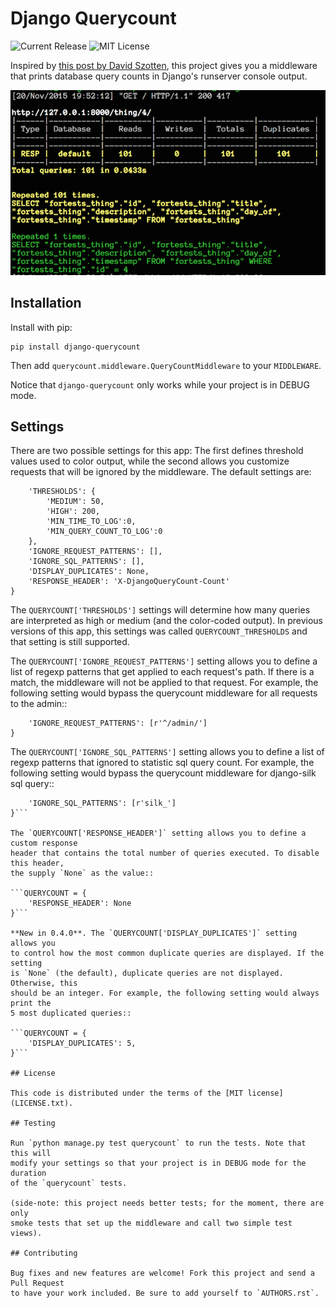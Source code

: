 # Django Querycount

![Current Release](http://img.shields.io/pypi/v/django-querycount.svg?style=flat-square) ![MIT License](http://img.shields.io/pypi/l/django-querycount.svg?style=flat-square)

Inspired by [this post by David Szotten](http://goo.gl/UUKN0r), this project
gives you a middleware that prints database query counts in Django's runserver
console output.

![Screenshot](docs/screenshot.png)

## Installation

Install with pip:

```
pip install django-querycount
```

Then add `querycount.middleware.QueryCountMiddleware` to your
`MIDDLEWARE`.

Notice that `django-querycount` only works while your project is in DEBUG mode.

## Settings

There are two possible settings for this app: The first defines threshold
values used to color output, while the second allows you customize requests
that will be ignored by the middleware. The default settings are:

```QUERYCOUNT = {
    'THRESHOLDS': {
        'MEDIUM': 50,
        'HIGH': 200,
        'MIN_TIME_TO_LOG':0,
        'MIN_QUERY_COUNT_TO_LOG':0
    },
    'IGNORE_REQUEST_PATTERNS': [],
    'IGNORE_SQL_PATTERNS': [],
    'DISPLAY_DUPLICATES': None,
    'RESPONSE_HEADER': 'X-DjangoQueryCount-Count'
}
```

The `QUERYCOUNT['THRESHOLDS']` settings will determine how many queries are
interpreted as high or medium (and the color-coded output). In previous versions
of this app, this settings was called `QUERYCOUNT_THRESHOLDS` and that setting
is still supported.

The `QUERYCOUNT['IGNORE_REQUEST_PATTERNS']` setting allows you to define a list of
regexp patterns that get applied to each request's path. If there is a match,
the middleware will not be applied to that request. For example, the following
setting would bypass the querycount middleware for all requests to the admin::

```QUERYCOUNT = {
    'IGNORE_REQUEST_PATTERNS': [r'^/admin/']
}
```

The `QUERYCOUNT['IGNORE_SQL_PATTERNS']` setting allows you to define a list of
regexp patterns that ignored to statistic sql query count. For example, the following
setting would bypass the querycount middleware for django-silk sql query::

````QUERYCOUNT = {
    'IGNORE_SQL_PATTERNS': [r'silk_']
}```

The `QUERYCOUNT['RESPONSE_HEADER']` setting allows you to define a custom response
header that contains the total number of queries executed. To disable this header,
the supply `None` as the value::

```QUERYCOUNT = {
    'RESPONSE_HEADER': None
}```

**New in 0.4.0**. The `QUERYCOUNT['DISPLAY_DUPLICATES']` setting allows you
to control how the most common duplicate queries are displayed. If the setting
is `None` (the default), duplicate queries are not displayed. Otherwise, this
should be an integer. For example, the following setting would always print the
5 most duplicated queries::

```QUERYCOUNT = {
    'DISPLAY_DUPLICATES': 5,
}```

## License

This code is distributed under the terms of the [MIT license](LICENSE.txt).

## Testing

Run `python manage.py test querycount` to run the tests. Note that this will
modify your settings so that your project is in DEBUG mode for the duration
of the `querycount` tests.

(side-note: this project needs better tests; for the moment, there are only
smoke tests that set up the middleware and call two simple test views).

## Contributing

Bug fixes and new features are welcome! Fork this project and send a Pull Request
to have your work included. Be sure to add yourself to `AUTHORS.rst`.
````
